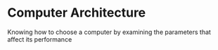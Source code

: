# Computer Architecture
Knowing how to choose a computer by examining the parameters that affect its performance
